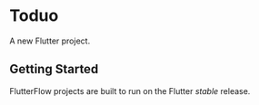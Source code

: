 # Toduo

A new Flutter project.

## Getting Started

FlutterFlow projects are built to run on the Flutter _stable_ release.
